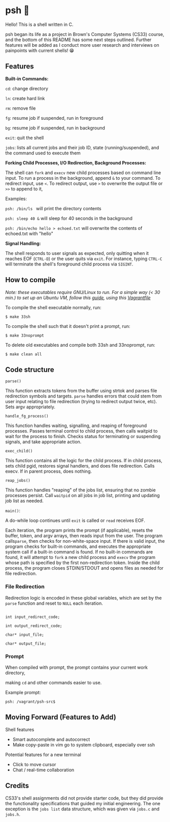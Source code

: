 # psh 🐚

Hello! This is a shell written in C. 

psh began its life as a project in Brown's Computer Systems (CS33) course, and the bottom of this README has some next steps outlined. Further features will be added as I conduct more user research and interviews on painpoints with current shells! 😁


## Features
**Built-in Commands:**


`cd`: change directory


`ln`: create hard link


`rm`: remove file


`fg`: resume job if suspended, run in foreground


`bg`: resume job if suspended, run in background


`exit`: quit the shell


`jobs`: lists all current jobs and their job ID, state (running/suspended), and the command used to execute them

**Forking Child Processes, I/O Redirection, Background Processes:**


The shell can `fork` and `execv` new child processes based on command line input. To run a process in the background, append `&` to your command. To redirect input, use `<`. To redirect output, use `>` to overwrite the output file or `>>` to append to it,

Examples:


 `psh: /bin/ls ` will print the directory contents


 `psh: sleep 40 &` will sleep for 40 seconds in the background


 `psh: /bin/echo hello > echoed.txt` will overwrite the contents of echoed.txt with "hello"

**Signal Handling:**


The shell responds to user signals as expected, only quitting when it reaches EOF (`CTRL-D`) or the user quits via `exit`. For instance, typing `CTRL-C` will terminate the shell's foreground child process via `SIGINT`.




## How to compile

 *Note: these executables require GNU/Linux to run. For a simple way (< 30 min.) to set up an Ubuntu VM, follow this [guide](http://cs.brown.edu/courses/csci1310/2020/assign/labs/lab0.html), using this [Vagrantfile](https://raw.githubusercontent.com/brown-cs0330/student-files/master/Vagrantfile)*

To compile the shell executable normally, run:

  

`$ make 33sh`

  

To compile the shell such that it doesn't print a prompt, run:

  

`$ make 33noprompt`

  

To delete old executables and compile both 33sh and 33noprompt, run:

  

`$ make clean all`




## Code structure

  

`parse()`

This function extracts tokens from the buffer using strtok and parses file redirection symbols and targets. `parse` handles errors that could stem from user input relating to file redirection (trying to redirect output twice, etc). Sets argv appropriately.

`handle_fg_process()`

This function handles waiting, signalling, and reaping of foreground processes. Passes terminal control to child process, then calls waitpid to
wait for the process to finish. Checks status for terminating or suspending
signals, and take appropriate action.

 `exec_child()`
 

This function contains all the logic for the child process. If in child process, sets child pgid, restores signal handlers, and does file redirection. Calls execv. If in parent process, does nothing.

`reap_jobs()`

This function handles "reaping" of the jobs list, ensuring that no zombie processes persist. Call `waitpid` on all jobs in job list, printing and updating job list as needed.

`main()`:

A do-while loop continues until `exit` is called or `read` receives EOF.

Each iteration, the program prints the prompt (if applicable), resets the buffer, token, and argv arrays, then reads input from the user. The program calls`parse`, then checks for non-white-space input. If there is valid input, the program checks for built-in commands, and executes the appropriate system call if a built-in command is found. If no built-in commands are found, it will attempt to `fork` a new child process and `execv` the program whose path is specified by the first non-redirection token. Inside the child process, the program closes STDIN/STDOUT and opens files as needed for file redirection.

  
 
### File Redirection

  

Redirection logic is encoded in these global variables, which are set by the `parse` function and reset to `NULL` each iteration.

```

int input_redirect_code;

int output_redirect_code;

char* input_file;

char* output_file;

```

  
  

  
  

### Prompt

When compiled with prompt, the prompt contains your current work directory,

making `cd` and other commands easier to use.

  

Example prompt:

  

`psh: /vagrant/psh-src$`

## Moving Forward (Features to Add)

Shell features
- Smart autocomplete and autocorrect
- Make copy-paste in vim go to system clipboard, especially over ssh

Potential features for a new terminal
- Click to move cursor
- Chat / real-time collaboration


## Credits

CS33's shell assignments did not provide starter code, but they did provide the functionality specifications that guided my initial engineering.
The one exception is the `jobs list` data structure, which was given via `jobs.c` and `jobs.h`.
